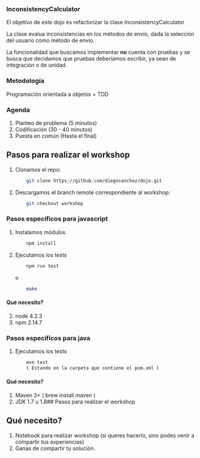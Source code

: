 ### InconsistencyCalculator

El objetivo de este dojo es refactorizar la clase InconsistencyCalculator

La clase evalua inconsistencias en los métodos de envío, dada la selección del usuario como método de envío.

La funcionalidad que buscamos implementar **no** cuenta con pruebas y se busca que decidamos que pruebas deberíamos escribir, ya sean de integración o de unidad.

### Metodología

Programación orientada a objetos + TDD

### Agenda

1. Planteo de problema (5 minutos)
2. Codificación (30 - 40 minutos)
3. Puesta en común (Hasta el final)

## Pasos para realizar el workshop 

1. Clonamos el repo:

    ```bash
        git clone https://github.com/diegosanchez/dojo.git
    ```

2. Descargamos el branch remote correspondiente al workshop:

    ```bash
        git checkout workshop
    ```

### Pasos específicos para javascript

1. Instalamos módulos

    ```bash
        npm install
    ```

2. Ejecutamos los tests

    ```bash
        npm run test
    ```
    
    o
    
    ```bash
        make
    ```

#### Qué necesito?

2. node 4.2.3
3. npm  2.14.7


### Pasos específicos para java

1. Ejecutamos los tests

    ```bash
        mvn test
        ( Estando en la carpeta que contiene el pom.xml )
    ```



#### Qué necesito?

1. Maven 3+ ( brew install maven )
2. JDK 1.7 u 1.8## Pasos para realizar el workshop


## Qué necesito?

1. Notebook para realizar workshop (si queres hacerlo, sino podes venir a compartir tus experiencias)
2. Ganas de compartir tu solución.
